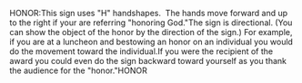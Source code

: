 HONOR:This sign uses "H" handshapes.  The hands move forward and up to the 
	right if your are referring "honoring God."The sign is directional. (You can show the object of the honor by the 
	direction of the sign.) For example, if you are at a luncheon and bestowing 
	an honor on an individual you would do the movement toward the individual.If you were the recipient of the award you could even do the sign backward 
	toward yourself as you thank the audience for the "honor."HONOR